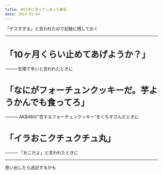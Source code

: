 ```yaml
---
title: 旅行中に言ってしまった暴言
date: 2014-01-04
---
```


「ゲスすぎる」と言われたので記録に残しておく

---

# 「10ヶ月くらい止めてあげようか？」
———生理で辛いと言われたときに

# 「なにがフォーチュンクッキーだ。芋ようかんでも食ってろ」
——— AKB48の"恋するフォーチュンクッキー"をくちずさんだときに

# 「イラおこクチュクチュ丸」
——— 「おこだよ」と言われたときに

---

思い出したら追記するかも
